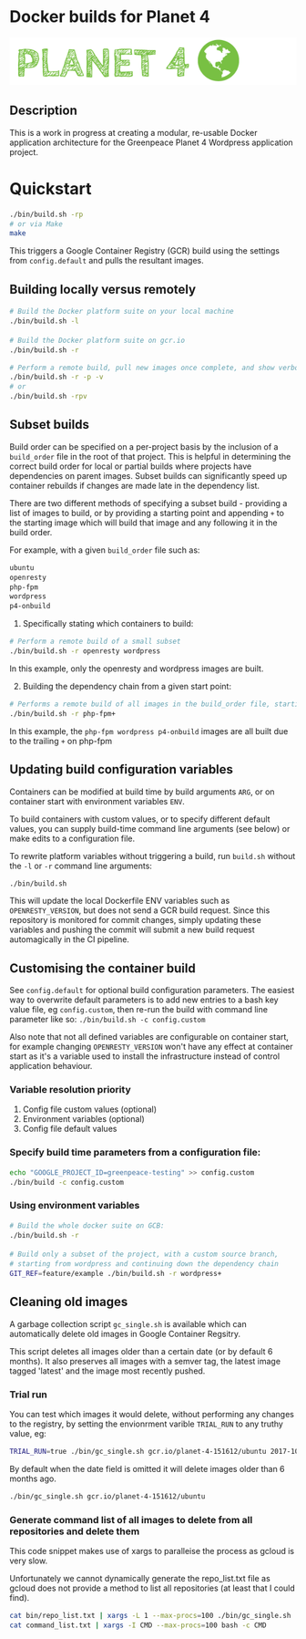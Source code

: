 # Docker builds for Planet 4

![Planet4](./planet4.png)

## Description

This is a work in progress at creating a modular, re-usable Docker application architecture for the Greenpeace Planet 4 Wordpress application project.

# Quickstart

```bash
./bin/build.sh -rp
# or via Make
make
```

This triggers a Google Container Registry (GCR) build using the settings from `config.default` and pulls the resultant images.

## Building locally versus remotely

```bash
# Build the Docker platform suite on your local machine
./bin/build.sh -l

# Build the Docker platform suite on gcr.io
./bin/build.sh -r
```

```bash
# Perform a remote build, pull new images once complete, and show verbose build output
./bin/build.sh -r -p -v
# or
./bin/build.sh -rpv
```

## Subset builds
Build order can be specified on a per-project basis by the inclusion of a `build_order` file in the root of that project.
This is helpful in determining the correct build order for local or partial builds where projects have dependencies on parent images.
Subset builds can significantly speed up container rebuilds if changes are made late in the dependency list.

There are two different methods of specifying a subset build - providing a list of images to build, or by providing a starting point and appending `+` to the starting image which will build that image and any following it in the build order.

For example, with a given `build_order` file such as:

```bash
ubuntu
openresty
php-fpm
wordpress
p4-onbuild
```

1. Specifically stating which containers to build:

```bash
# Perform a remote build of a small subset
./bin/build.sh -r openresty wordpress
```

In this example, only the openresty and wordpress images are built.

2. Building the dependency chain from a given start point:

```bash
# Performs a remote build of all images in the build_order file, starting at php-fpm:
./bin/build.sh -r php-fpm+
```

In this example, the `php-fpm wordpress p4-onbuild` images are all built due to the trailing `+` on php-fpm


## Updating build configuration variables

Containers can be modified at build time by build arguments `ARG`, or on container start with environment variables `ENV`.

To build containers with custom values, or to specify different default values, you can supply build-time command line arguments (see below) or make edits to a configuration file.

To rewrite platform variables without triggering a build, run `build.sh` without the `-l` or `-r` command line arguments:

```bash
./bin/build.sh
```

This will update the local Dockerfile ENV variables such as `OPENRESTY_VERSION`, but does not send a GCR build request. Since this repository is monitored for commit changes, simply updating these variables and pushing the commit will submit a new build request automagically in the CI pipeline.

## Customising the container build

See `config.default` for optional build configuration parameters. The easiest way to overwrite default parameters is to add new entries to a bash key value file, eg `config.custom`, then re-run the build with command line parameter like so: `./bin/build.sh -c config.custom`

Also note that not all defined variables are configurable on container start, for example changing `OPENRESTY_VERSION` won't have any effect at container start as it's a variable used to install the infrastructure instead of control application behaviour.

### Variable resolution priority
1.  Config file custom values (optional)
2.  Environment variables (optional)
3.  Config file default values

### Specify build time parameters from a configuration file:

```bash
echo "GOOGLE_PROJECT_ID=greenpeace-testing" >> config.custom
./bin/build -c config.custom
```

### Using environment variables

```bash
# Build the whole docker suite on GCB:
./bin/build.sh -r

# Build only a subset of the project, with a custom source branch,
# starting from wordpress and continuing down the dependency chain
GIT_REF=feature/example ./bin/build.sh -r wordpress+
```

## Cleaning old images

A garbage collection script `gc_single.sh` is available which can automatically delete old images in Google Container Regsitry.

This script deletes all images older than a certain date (or by default 6 months). It also preserves all images with a semver tag,
the latest image tagged 'latest' and the image most recently pushed.

### Trial run

You can test which images it would delete, without performing any changes to the registry, by setting the envionrment varible `TRIAL_RUN` to any truthy value, eg:

```bash
TRIAL_RUN=true ./bin/gc_single.sh gcr.io/planet-4-151612/ubuntu 2017-10-01
```

By default when the date field is omitted it will delete images older than 6 months ago.

```bash
./bin/gc_single.sh gcr.io/planet-4-151612/ubuntu
```

### Generate command list of all images to delete from all repositories and delete them

This code snippet makes use of xargs to paralleise the process as gcloud is very slow.

Unfortunately we cannot dynamically generate the repo_list.txt file as gcloud does not provide a method to list
all repositories (at least that I could find).

```bash
cat bin/repo_list.txt | xargs -L 1 --max-procs=100 ./bin/gc_single.sh
cat command_list.txt | xargs -I CMD --max-procs=100 bash -c CMD
```
